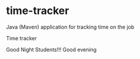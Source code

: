 # time-tracker
Java (Maven) application for tracking time on the job

Time tracker

Good Night Students!!!
Good evening
